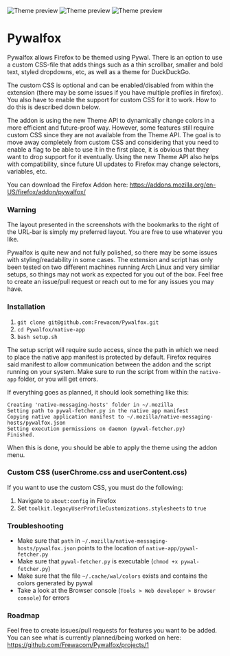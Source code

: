 ![Theme preview](https://i.imgur.com/Gw7lp2u.png "Theme preview Black")
![Theme preview](https://i.imgur.com/lFaQAve.png "Theme preview Pink")
![Theme preview](https://i.imgur.com/GQKzDff.png "Theme preview Blue")

# Pywalfox

Pywalfox allows Firefox to be themed using Pywal. There is an option to use a custom CSS-file that adds things such as a thin scrollbar, smaller and bold text, styled dropdowns, etc, as well as a theme for DuckDuckGo.

The custom CSS is optional and can be enabled/disabled from within the extension (there may be some issues if you have multiple profiles in firefox). You also have to enable the support for custom CSS for it to work. How to do this is described down below.

The addon is using the new Theme API to dynamically change colors in a more efficient and future-proof way. However, some features still require custom CSS since they are not available from the Theme API. The goal is to move away completely from custom CSS and considering that you need to enable a flag to be able to use it in the first place, it is obvious that they want to drop support for it eventually. Using the new Theme API also helps with compatibility, since future UI updates to Firefox may change selectors, variables, etc. 

You can download the Firefox Addon here: https://addons.mozilla.org/en-US/firefox/addon/pywalfox/

### Warning
The layout presented in the screenshots with the bookmarks to the right of the URL-bar is simply my preferred layout. You are free to use whatever you like.

Pywalfox is quite new and not fully polished, so there may be some issues with styling/readability in some cases. The extension and script has only been tested on two different machines running Arch Linux and very similiar setups, so things may not work as expected for you out of the box. Feel free to create an issue/pull request or reach out to me for any issues you may have.

### Installation
1. `git clone git@github.com:Frewacom/Pywalfox.git`
2. `cd Pywalfox/native-app`
3. `bash setup.sh`

The setup script will require sudo access, since the path in which we need to place the native app manifest is protected by default. Firefox requires said manifest to allow communication between the addon and the script running on your system.
Make sure to run the script from within the `native-app` folder, or you will get errors.

If everything goes as planned, it should look something like this:
```
Creating 'native-messaging-hosts' folder in ~/.mozilla
Setting path to pywal-fetcher.py in the native app manifest
Copying native application manifest to ~/.mozilla/native-messaging-hosts/pywalfox.json
Setting execution permissions on daemon (pywal-fetcher.py)
Finished.
```

When this is done, you should be able to apply the theme using the addon menu.

### Custom CSS (userChrome.css and userContent.css)
If you want to use the custom CSS, you must do the following:
1. Navigate to `about:config` in Firefox
2. Set `toolkit.legacyUserProfileCustomizations.stylesheets` to `true`

### Troubleshooting
* Make sure that `path` in `~/.mozilla/native-messaging-hosts/pywalfox.json` points to the location of `native-app/pywal-fetcher.py`
* Make sure that `pywal-fetcher.py` is executable (`chmod +x pywal-fetcher.py`)
* Make sure that the file `~/.cache/wal/colors` exists and contains the colors generated by pywal
* Take a look at the Browser console (`Tools > Web developer > Browser console`) for errors

### Roadmap
Feel free to create issues/pull requests for features you want to be added. You can see what is currently planned/being worked on here: https://github.com/Frewacom/Pywalfox/projects/1
